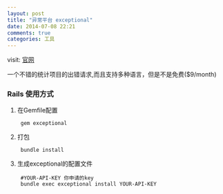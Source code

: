 ```yaml
---
layout: post
title: "异常平台 exceptional"
date: 2014-07-08 22:21
comments: true
categories: 工具
---
```

visit: [官网](https://www.exceptional.io)

一个不错的统计项目的出错请求,而且支持多种语言，但是不是免费($9/month)

### Rails 使用方式

1. 在Gemfile配置
      
        gem exceptional

2. 打包
        
        bundle install

3. 生成exceptional的配置文件
        
        #YOUR-API-KEY 你申请的key
        bundle exec exceptional install YOUR-API-KEY



